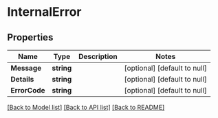 # InternalError

## Properties
Name | Type | Description | Notes
------------ | ------------- | ------------- | -------------
**Message** | **string** |  | [optional] [default to null]
**Details** | **string** |  | [optional] [default to null]
**ErrorCode** | **string** |  | [optional] [default to null]

[[Back to Model list]](../README.md#documentation-for-models) [[Back to API list]](../README.md#documentation-for-api-endpoints) [[Back to README]](../README.md)

